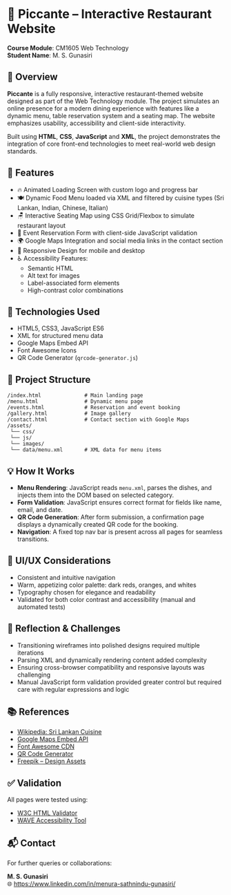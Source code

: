 
# 🍝 Piccante – Interactive Restaurant Website

**Course Module**: CM1605 Web Technology  
**Student Name**: M. S. Gunasiri  

## 📌 Overview

**Piccante** is a fully responsive, interactive restaurant-themed website designed as part of the Web Technology module. The project simulates an online presence for a modern dining experience with features like a dynamic menu, table reservation system and a seating map. The website emphasizes usability, accessibility and client-side interactivity.

Built using **HTML**, **CSS**, **JavaScript** and **XML**, the project demonstrates the integration of core front-end technologies to meet real-world web design standards.

## 🔧 Features

- 🔥 Animated Loading Screen with custom logo and progress bar
- 🍽️ Dynamic Food Menu loaded via XML and filtered by cuisine types (Sri Lankan, Indian, Chinese, Italian)
- 🪑 Interactive Seating Map using CSS Grid/Flexbox to simulate restaurant layout
- 📅 Event Reservation Form with client-side JavaScript validation
- 🌍 Google Maps Integration and social media links in the contact section
- 📱 Responsive Design for mobile and desktop
- ♿ Accessibility Features:
  - Semantic HTML
  - Alt text for images
  - Label-associated form elements
  - High-contrast color combinations

## 🧪 Technologies Used

- HTML5, CSS3, JavaScript ES6
- XML for structured menu data
- Google Maps Embed API
- Font Awesome Icons
- QR Code Generator (`qrcode-generator.js`)

## 📂 Project Structure

```
/index.html              # Main landing page
/menu.html               # Dynamic menu page
/events.html             # Reservation and event booking
/gallery.html            # Image gallery
/contact.html            # Contact section with Google Maps
/assets/
 └── css/
 └── js/
 └── images/
 └── data/menu.xml       # XML data for menu items
```

## 💡 How It Works

- **Menu Rendering**: JavaScript reads `menu.xml`, parses the dishes, and injects them into the DOM based on selected category.
- **Form Validation**: JavaScript ensures correct format for fields like name, email, and date.
- **QR Code Generation**: After form submission, a confirmation page displays a dynamically created QR code for the booking.
- **Navigation**: A fixed top nav bar is present across all pages for seamless transitions.

## 🎨 UI/UX Considerations

- Consistent and intuitive navigation
- Warm, appetizing color palette: dark reds, oranges, and whites
- Typography chosen for elegance and readability
- Validated for both color contrast and accessibility (manual and automated tests)

## 🧠 Reflection & Challenges

- Transitioning wireframes into polished designs required multiple iterations
- Parsing XML and dynamically rendering content added complexity
- Ensuring cross-browser compatibility and responsive layouts was challenging
- Manual JavaScript form validation provided greater control but required care with regular expressions and logic

## 📚 References

- [Wikipedia: Sri Lankan Cuisine](https://en.wikipedia.org/wiki/Sri_Lankan_cuisine)  
- [Google Maps Embed API](https://developers.google.com/maps/documentation/embed/overview)  
- [Font Awesome CDN](https://cdnjs.cloudflare.com/ajax/libs/font-awesome/6.4.2/css/all.min.css)  
- [QR Code Generator](https://cdnjs.cloudflare.com/ajax/libs/qrcode-generator/1.4.4/qrcode.min.js)  
- [Freepik – Design Assets](https://www.freepik.com/)

## ✅ Validation

All pages were tested using:
- [W3C HTML Validator](https://validator.w3.org/)
- [WAVE Accessibility Tool](https://wave.webaim.org/)

## 📬 Contact

For further queries or collaborations:

**M. S. Gunasiri**   
🌐 https://www.linkedin.com/in/menura-sathnindu-gunasiri/
